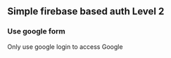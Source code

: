 ## Simple firebase based auth Level 2

### Use google form 
Only use google login to access Google

